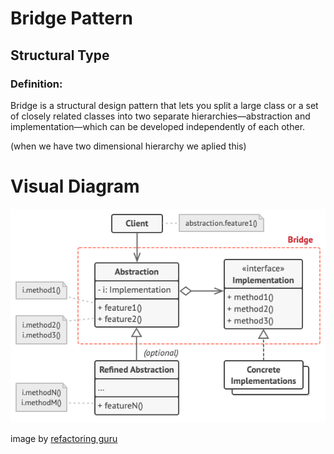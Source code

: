 # Bridge Pattern

## Structural Type  

### Definition:
Bridge is a structural design pattern that lets you split a large
class or a set of closely related classes into two separate
hierarchies—abstraction and implementation—which can be
developed independently of each other.

(when we have two dimensional hierarchy we aplied this) 

# Visual Diagram
![Visual Diagram Bridge Pattern](img/bridge.png)

image by [refactoring guru](https://refactoring.guru)
